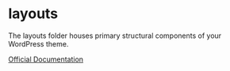 # layouts

The layouts folder houses primary structural components of your WordPress theme.

[Official Documentation](https://wp-blueprint.dev/documentation/themes/classic/theme-structure/template-parts/#layouts)
